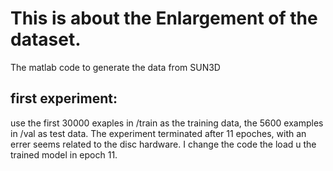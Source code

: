 # This is about the Enlargement of the dataset.

The matlab code to generate the data from SUN3D

## first experiment:
use the first 30000 exaples in /train as the training data, the 5600 examples in /val as test data.
The experiment terminated after 11 epoches, with an errer seems related to the disc hardware.
I change the code the load u the trained model in epoch 11.
